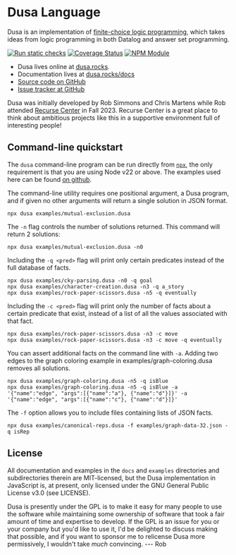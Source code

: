 # Dusa Language

Dusa is an implementation of
[finite-choice logic programming](https://arxiv.org/abs/2405.19040), which
takes ideas from logic programming in both Datalog and answer set programming.

[![Run static checks](https://github.com/robsimmons/dusa/actions/workflows/check.yml/badge.svg)](https://github.com/robsimmons/dusa/actions/workflows/check.yml)
[![Coverage Status](https://coveralls.io/repos/github/robsimmons/dusa/badge.svg?branch=main)](https://coveralls.io/github/robsimmons/dusa?branch=main)
[![NPM Module](https://img.shields.io/npm/v/dusa.svg)](https://www.npmjs.com/package/dusa)

- Dusa lives online at [dusa.rocks](https://dusa.rocks/).
- Documentation lives at [dusa.rocks/docs](https://dusa.rocks/docs/)
- [Source code on GitHub](https://github.com/robsimmons/dusa)
- [Issue tracker at GitHub](https://github.com/robsimmons/dusa/issues)

Dusa was initially developed by Rob Simmons and Chris Martens while Rob
attended [Recurse Center](https://www.recurse.com/) in Fall 2023. Recurse
Center is a great place to think about ambitious projects like this in a
supportive environment full of interesting people!

## Command-line quickstart

The `dusa` command-line program can be run directly from
[`npx`](https://docs.npmjs.com/cli/v8/commands/npx), the only requirement is
that you are using Node v22 or above. The examples used here can be found
[on github](https://github.com/robsimmons/dusa/tree/main/examples).

The command-line utility requires one positional argument, a Dusa program, and
if given no other arguments will return a single solution in JSON format.

```
npx dusa examples/mutual-exclusion.dusa
```

The `-n` flag controls the number of solutions returned. This command will
return 2 solutions:

```
npx dusa examples/mutual-exclusion.dusa -n0
```

Including the `-q <pred>` flag will print only certain predicates instead of
the full database of facts.

```
npx dusa examples/cky-parsing.dusa -n0 -q goal
npx dusa examples/character-creation.dusa -n3 -q a_story
npx dusa examples/rock-paper-scissors.dusa -n5 -q eventually
```

Including the `-c <pred>` flag will print only the number of facts about a
certain predicate that exist, instead of a list of all the values associated
with that fact.

```
npx dusa examples/rock-paper-scissors.dusa -n3 -c move
npx dusa examples/rock-paper-scissors.dusa -n3 -c move -q eventually
```

You can assert additional facts on the command line with `-a`. Adding two
edges to the graph coloring example in examples/graph-coloring.dusa removes
all solutions.

```
npx dusa examples/graph-coloring.dusa -n5 -q isBlue
npx dusa examples/graph-coloring.dusa -n5 -q isBlue -a '{"name":"edge", "args":[{"name":"a"}, {"name":"d"}]}' -a '{"name":"edge", "args":[{"name":"c"}, {"name":"d"}]}'
```

The `-f` option allows you to include files containing lists of JSON facts.

```
npx dusa examples/canonical-reps.dusa -f examples/graph-data-32.json -q isRep
```

## License

All documentation and examples in the `docs` and `examples` directories and
subdirectories therein are MIT-licensed, but the Dusa implementation in
JavaScript is, at present, only licensed under the GNU General Public License
v3.0 (see LICENSE).

Dusa is presently under the GPL is to make it easy for many people to use the
software while maintaining some ownership of software that took a fair amount
of time and expertise to develop. If the GPL is an issue for you or your
company but you'd like to use it, I'd be delighted to discuss making that
possible, and if you want to sponsor me to relicense Dusa more permissively,
I wouldn't take _much_ convincing. --- Rob
